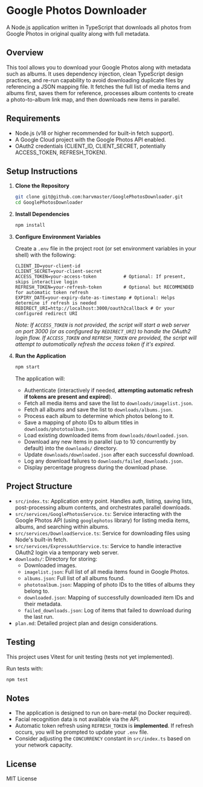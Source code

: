 # Google Photos Downloader

A Node.js application written in TypeScript that downloads all photos from Google Photos in original quality along with full metadata.

## Overview
This tool allows you to download your Google Photos along with metadata such as albums. It uses dependency injection, clean TypeScript design practices, and re-run capability to avoid downloading duplicate files by referencing a JSON mapping file. It fetches the full list of media items and albums first, saves them for reference, processes album contents to create a photo-to-album link map, and then downloads new items in parallel.

## Requirements
- Node.js (v18 or higher recommended for built-in fetch support).
- A Google Cloud project with the Google Photos API enabled.
- OAuth2 credentials (CLIENT_ID, CLIENT_SECRET, potentially ACCESS_TOKEN, REFRESH_TOKEN).

## Setup Instructions

1. **Clone the Repository**

   ```bash
   git clone git@github.com:harvmaster/GooglePhotosDownloader.git
   cd GooglePhotosDownloader
   ```

2. **Install Dependencies**

   ```bash
   npm install
   ```

3. **Configure Environment Variables**

   Create a `.env` file in the project root (or set environment variables in your shell) with the following:

   ```env
   CLIENT_ID=your-client-id
   CLIENT_SECRET=your-client-secret
   ACCESS_TOKEN=your-access-token          # Optional: If present, skips interactive login
   REFRESH_TOKEN=your-refresh-token        # Optional but RECOMMENDED for automatic token refresh
   EXPIRY_DATE=your-expiry-date-as-timestamp # Optional: Helps determine if refresh is needed
   REDIRECT_URI=http://localhost:3000/oauth2callback # Or your configured redirect URI
   ```
   *Note: If `ACCESS_TOKEN` is not provided, the script will start a web server on port 3000 (or as configured by `REDIRECT_URI`) to handle the OAuth2 login flow. If `ACCESS_TOKEN` and `REFRESH_TOKEN` are provided, the script will attempt to automatically refresh the access token if it's expired.* 

4. **Run the Application**

   ```bash
   npm start
   ```

   The application will:
   - Authenticate (interactively if needed, **attempting automatic refresh if tokens are present and expired**).
   - Fetch all media items and save the list to `downloads/imagelist.json`.
   - Fetch all albums and save the list to `downloads/albums.json`.
   - Process each album to determine which photos belong to it.
   - Save a mapping of photo IDs to album titles in `downloads/phototoalbum.json`.
   - Load existing downloaded items from `downloads/downloaded.json`.
   - Download any new items in parallel (up to 10 concurrently by default) into the `downloads/` directory.
   - Update `downloads/downloaded.json` after each successful download.
   - Log any download failures to `downloads/failed_downloads.json`.
   - Display percentage progress during the download phase.

## Project Structure

- `src/index.ts`: Application entry point. Handles auth, listing, saving lists, post-processing album contents, and orchestrates parallel downloads.
- `src/services/GooglePhotosService.ts`: Service interacting with the Google Photos API (using `googlephotos` library) for listing media items, albums, and searching within albums.
- `src/services/DownloadService.ts`: Service for downloading files using Node's built-in fetch.
- `src/services/ExpressAuthService.ts`: Service to handle interactive OAuth2 login via a temporary web server.
- `downloads/`: Directory for storing:
  - Downloaded images.
  - `imagelist.json`: Full list of all media items found in Google Photos.
  - `albums.json`: Full list of all albums found.
  - `phototoalbum.json`: Mapping of photo IDs to the titles of albums they belong to.
  - `downloaded.json`: Mapping of successfully downloaded item IDs and their metadata.
  - `failed_downloads.json`: Log of items that failed to download during the last run.
- `plan.md`: Detailed project plan and design considerations.

## Testing

This project uses Vitest for unit testing (tests not yet implemented).

Run tests with:

```bash
npm test
```

## Notes

- The application is designed to run on bare-metal (no Docker required).
- Facial recognition data is not available via the API.
- Automatic token refresh using `REFRESH_TOKEN` is **implemented**. If refresh occurs, you will be prompted to update your `.env` file.
- Consider adjusting the `CONCURRENCY` constant in `src/index.ts` based on your network capacity.

## License

MIT License 